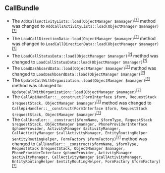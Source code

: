 CallBundle
----------
* The `AddCallsActivityLists::load(ObjectManager $manager)`<sup>[[?]](https://github.com/oroinc/OroCRMCallBundle/tree/4.2.0-rc/Migrations/Data/ORM/AddCallsActivityLists.php#L22 "Oro\Bundle\CallBundle\Migrations\Data\ORM\AddCallsActivityLists")</sup> method was changed to `AddCallsActivityLists::load(ObjectManager $manager)`<sup>[[?]](https://github.com/oroinc/OroCRMCallBundle/tree/4.2.0/Migrations/Data/ORM/AddCallsActivityLists.php#L22 "Oro\Bundle\CallBundle\Migrations\Data\ORM\AddCallsActivityLists")</sup>
* The `LoadCallDirectionData::load(ObjectManager $manager)`<sup>[[?]](https://github.com/oroinc/OroCRMCallBundle/tree/4.2.0-rc/Migrations/Data/ORM/LoadCallDirectionData.php#L21 "Oro\Bundle\CallBundle\Migrations\Data\ORM\LoadCallDirectionData")</sup> method was changed to `LoadCallDirectionData::load(ObjectManager $manager)`<sup>[[?]](https://github.com/oroinc/OroCRMCallBundle/tree/4.2.0/Migrations/Data/ORM/LoadCallDirectionData.php#L21 "Oro\Bundle\CallBundle\Migrations\Data\ORM\LoadCallDirectionData")</sup>
* The `LoadCallStatusData::load(ObjectManager $manager)`<sup>[[?]](https://github.com/oroinc/OroCRMCallBundle/tree/4.2.0-rc/Migrations/Data/ORM/LoadCallStatusData.php#L21 "Oro\Bundle\CallBundle\Migrations\Data\ORM\LoadCallStatusData")</sup> method was changed to `LoadCallStatusData::load(ObjectManager $manager)`<sup>[[?]](https://github.com/oroinc/OroCRMCallBundle/tree/4.2.0/Migrations/Data/ORM/LoadCallStatusData.php#L21 "Oro\Bundle\CallBundle\Migrations\Data\ORM\LoadCallStatusData")</sup>
* The `LoadDashboardData::load(ObjectManager $manager)`<sup>[[?]](https://github.com/oroinc/OroCRMCallBundle/tree/4.2.0-rc/Migrations/Data/ORM/LoadDashboardData.php#L22 "Oro\Bundle\CallBundle\Migrations\Data\ORM\LoadDashboardData")</sup> method was changed to `LoadDashboardData::load(ObjectManager $manager)`<sup>[[?]](https://github.com/oroinc/OroCRMCallBundle/tree/4.2.0/Migrations/Data/ORM/LoadDashboardData.php#L22 "Oro\Bundle\CallBundle\Migrations\Data\ORM\LoadDashboardData")</sup>
* The `UpdateCallWithOrganization::load(ObjectManager $manager)`<sup>[[?]](https://github.com/oroinc/OroCRMCallBundle/tree/4.2.0-rc/Migrations/Data/ORM/UpdateCallWithOrganization.php#L22 "Oro\Bundle\CallBundle\Migrations\Data\ORM\UpdateCallWithOrganization")</sup> method was changed to `UpdateCallWithOrganization::load(ObjectManager $manager)`<sup>[[?]](https://github.com/oroinc/OroCRMCallBundle/tree/4.2.0/Migrations/Data/ORM/UpdateCallWithOrganization.php#L22 "Oro\Bundle\CallBundle\Migrations\Data\ORM\UpdateCallWithOrganization")</sup>
* The `CallApiHandler::__construct(FormInterface $form, RequestStack $requestStack, ObjectManager $manager)`<sup>[[?]](https://github.com/oroinc/OroCRMCallBundle/tree/4.2.0-rc/Form/Handler/CallApiHandler.php#L36 "Oro\Bundle\CallBundle\Form\Handler\CallApiHandler")</sup> method was changed to `CallApiHandler::__construct(FormInterface $form, RequestStack $requestStack, ObjectManager $manager)`<sup>[[?]](https://github.com/oroinc/OroCRMCallBundle/tree/4.2.0/Form/Handler/CallApiHandler.php#L36 "Oro\Bundle\CallBundle\Form\Handler\CallApiHandler")</sup>
* The `CallHandler::__construct($formName, $formType, RequestStack $requestStack, ObjectManager $manager, PhoneProviderInterface $phoneProvider, ActivityManager $activityManager, CallActivityManager $callActivityManager, EntityRoutingHelper $entityRoutingHelper, FormFactory $formFactory)`<sup>[[?]](https://github.com/oroinc/OroCRMCallBundle/tree/4.2.0-rc/Form/Handler/CallHandler.php#L64 "Oro\Bundle\CallBundle\Form\Handler\CallHandler")</sup> method was changed to `CallHandler::__construct($formName, $formType, RequestStack $requestStack, ObjectManager $manager, PhoneProviderInterface $phoneProvider, ActivityManager $activityManager, CallActivityManager $callActivityManager, EntityRoutingHelper $entityRoutingHelper, FormFactory $formFactory)`<sup>[[?]](https://github.com/oroinc/OroCRMCallBundle/tree/4.2.0/Form/Handler/CallHandler.php#L64 "Oro\Bundle\CallBundle\Form\Handler\CallHandler")</sup>

